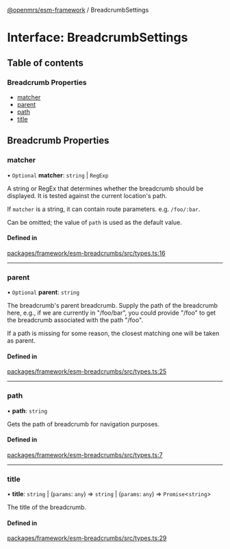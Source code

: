 [@openmrs/esm-framework](../API.md) / BreadcrumbSettings

# Interface: BreadcrumbSettings

## Table of contents

### Breadcrumb Properties

- [matcher](BreadcrumbSettings.md#matcher)
- [parent](BreadcrumbSettings.md#parent)
- [path](BreadcrumbSettings.md#path)
- [title](BreadcrumbSettings.md#title)

## Breadcrumb Properties

### matcher

• `Optional` **matcher**: `string` \| `RegExp`

A string or RegEx that determines whether the breadcrumb should be displayed.
It is tested against the current location's path.

If `matcher` is a string, it can contain route parameters. e.g. `/foo/:bar`.

Can be omitted; the value of `path` is used as the default value.

#### Defined in

[packages/framework/esm-breadcrumbs/src/types.ts:16](https://github.com/openmrs/openmrs-esm-core/blob/main/packages/framework/esm-breadcrumbs/src/types.ts#L16)

___

### parent

• `Optional` **parent**: `string`

The breadcrumb's parent breadcrumb. Supply the path of the breadcrumb here, e.g.,
if we are currently in "/foo/bar", you could provide "/foo" to get the breadcrumb
associated with the path "/foo".

If a path is missing for some reason, the closest matching one will be taken as
parent.

#### Defined in

[packages/framework/esm-breadcrumbs/src/types.ts:25](https://github.com/openmrs/openmrs-esm-core/blob/main/packages/framework/esm-breadcrumbs/src/types.ts#L25)

___

### path

• **path**: `string`

Gets the path of breadcrumb for navigation purposes.

#### Defined in

[packages/framework/esm-breadcrumbs/src/types.ts:7](https://github.com/openmrs/openmrs-esm-core/blob/main/packages/framework/esm-breadcrumbs/src/types.ts#L7)

___

### title

• **title**: `string` \| (`params`: `any`) => `string` \| (`params`: `any`) => `Promise`<`string`\>

The title of the breadcrumb.

#### Defined in

[packages/framework/esm-breadcrumbs/src/types.ts:29](https://github.com/openmrs/openmrs-esm-core/blob/main/packages/framework/esm-breadcrumbs/src/types.ts#L29)
